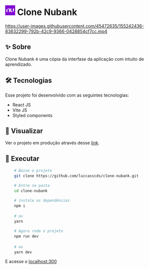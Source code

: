 <h1>
    <img src="./src/assets/images/favicon-32x32.png" />
    Clone Nubank 
</h1>

https://user-images.githubusercontent.com/45472635/155242436-83832299-792b-42c9-9366-0428854cf7cc.mp4

## ✨ Sobre
Clone Nubank é uma cópia da interfase da aplicação com intuito de aprendizado.


## 🛠 Tecnologias
Esse projeto foi desenvolvido com as seguintes tecnologias:

* React JS
* Vite JS
* Styled components


## 🔭 Visualizar
Ver o projeto em produção através desse [link](https://clone-nubank-drab.vercel.app/).

## 🚀 Executar

```bash
    # Baixe o projeto
    git clone https://github.com/luccasscds/clone-nubank.git
```

```bash
    # Entre na pasta
    cd clone-nubank
```

```bash
    # instale as dependências
    npm i

    # ou
    yarn 
```

```bash
    # Agora rode o projeto
    npm run dev

    # ou
    yarn dev
```

E acesse o [localhost:300](http://localhost:3000/)
